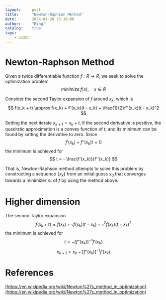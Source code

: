 ```yaml
---
layout:     post
title:      "Newton-Raphson Method"
date:       2024-04-28 13:18:00
author:     "Bing"
catalog:    true
tags:
    - 凸优化
---
```


# Newton-Raphson Method
Given a twice differentiable function $f: R \to R$, we seek to solve the optimization problem
$$
    minimize \; f(x), \quad x \in R
$$

Consider the second Taylor expansion of $f$ around $x_k$, which is
$$
    f(x_k + t) \approx f(x_k) + f'(x_k)(t - x_k) + \frac{1}{2}f''(x_k)(t - x_k)^2
$$

Setting the next iterate $x_{k+1} = x_k + t$, if the second derivative is positive, the quadratic approximation is a convex function of $t$, and its minimum can be found by setting the derivative to zero. Since
$$
    f'(x_k) + f''(x_k) t = 0
$$
the minimum is achieved for
$$
    t = - \frac{f'(x_k)}{f''(x_k)}
$$

That is, Newton-Raphson method attempts to solve this problem by constructing a sequence $\{x_k\}$ from an initial guess $x_0$ that converges towards a minimizer $x_{*}$ of $f$ by using the method above.

# Higher dimension
The second Taylor expansion
$$
    f(x_k + t) \approx f(x_k) + \triangledown f(x_k) (t - x_k) + \triangledown^2 f(x_k) (t - x_k)^2
$$
the minimum is achieved for
$$
    t = -[f''(x_k)]^{-1} f'(x_k)
$$
$$
    x_{k+1} = x_k - [f''(x_k)]^{-1} f'(x_k)
$$

# References
[https://en.wikipedia.org/wiki/Newton%27s_method_in_optimization](https://en.wikipedia.org/wiki/Newton%27s_method_in_optimization)